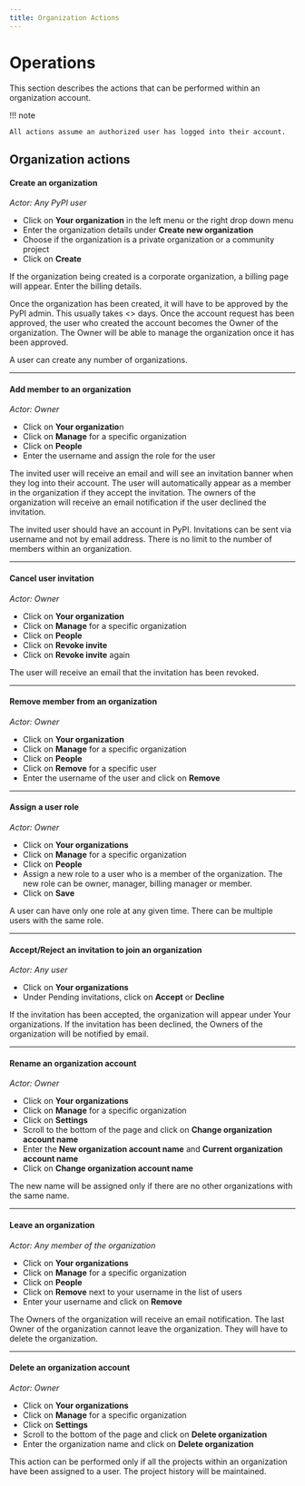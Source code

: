 ```yaml
---
title: Organization Actions
---
```


<!--[[ preview('org-accounts') ]]-->

# Operations
This section describes the actions that can be performed
within an organization account.

!!! note

    All actions assume an authorized user has logged into their account.

## Organization actions

#### Create an organization

*Actor: Any PyPI user*

* Click on **Your organization** in the left menu or the right drop down menu
* Enter the organization details under **Create new organization**
* Choose if the organization is a private organization or a community project
* Click on **Create**

If the organization being created is a corporate organization,
a billing page will appear. Enter the billing details.

Once the organization has been created, it will have to be
approved by the PyPI admin.
This usually takes <<TODO>> days.
Once the account request has been approved,
the user who created the account becomes the Owner of the organization.
The Owner will be able to manage the organization once it has been approved.

A user can create any number of organizations.

---

#### Add member to an organization

*Actor: Owner*

* Click on **Your organizatio**n
* Click on **Manage** for a specific organization
* Click on **People**
* Enter the username and assign the role for the user

The invited user will receive an email and will see an invitation
banner when they log into their account. The user will automatically
appear as a member in the organization if they accept the invitation.
The owners of the organization will receive an email notification
if the user declined the invitation.

The invited user should have an account in PyPI.
Invitations can be sent via username and not by email address.
There is no limit to the number of members within an organization.

---

#### Cancel user invitation

*Actor: Owner*

* Click on **Your organization**
* Click on **Manage** for a specific organization
* Click on **People**
* Click on **Revoke invite**
* Click on **Revoke invite** again

The user will receive an email that the invitation has been revoked.

---

#### Remove member from an organization
*Actor: Owner*

* Click on **Your organization**
* Click on **Manage** for a specific organization
* Click on **People**
* Click on **Remove** for a specific user
* Enter the username of the user and click on **Remove**

---

#### Assign a user role

*Actor: Owner*

* Click on **Your organizations**
* Click on **Manage** for a specific organization
* Click on **People**
* Assign a new role to a user who is a member of the organization.
The new role can be owner, manager, billing manager or member.
* Click on **Save**

A user can have only one role at any given time.
There can be multiple users with the same role.

---

#### Accept/Reject an invitation to join an organization

*Actor: Any user*

* Click on **Your organizations**
* Under Pending invitations, click on **Accept** or **Decline**

If the invitation has been accepted,
the organization will appear under Your organizations.
If the invitation has been declined, the Owners of the organization
will be notified by email.

---

#### Rename an organization account

*Actor: Owner*

* Click on **Your organizations**
* Click on **Manage** for a specific organization
* Click on **Settings**
* Scroll to the bottom of the page and click on
**Change organization account name**
* Enter the **New organization account name** and
**Current organization account name**
* Click on **Change organization account name**

The new name will be assigned only if there are no
other organizations with the same name.

---

#### Leave an organization

*Actor: Any member of the organization*

* Click on **Your organizations**
* Click on **Manage** for a specific organization
* Click on **People**
* Click on **Remove** next to your username in the list of users
* Enter your username and click on **Remove**

The Owners of the organization will receive an email notification.
The last Owner of the organization cannot leave the organization.
They will have to delete the organization.

---

#### Delete an organization account

*Actor: Owner*

* Click on **Your organizations**
* Click on **Manage** for a specific organization
* Click on **Settings**
* Scroll to the bottom of the page and click on **Delete organization**
* Enter the organization name and click on **Delete organization**

This action can be performed only if all the projects within an organization
have been assigned to a user.
The project history will be maintained.
